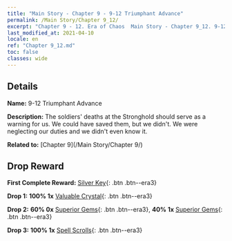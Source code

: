 ```yaml
---
title: "Main Story - Chapter 9 - 9-12 Triumphant Advance"
permalink: /Main Story/Chapter 9_12/
excerpt: "Chapter 9 - 12. Era of Chaos  Main Story - Chapter 9_12. 9-12 Triumphant Advance"
last_modified_at: 2021-04-10
locale: en
ref: "Chapter 9_12.md"
toc: false
classes: wide
---
```


## Details

 **Name:** 9-12 Triumphant Advance

 **Description:** The soldiers' deaths at the Stronghold should serve as a warning for us. We could have saved them, but we didn't. We were neglecting our duties and we didn't even know it.

 **Related to:** [Chapter 9](/Main Story/Chapter 9/)

## Drop Reward

 **First Complete Reward:** [Silver Key](/Items/con_693/){: .btn .btn--era3}

 **Drop 1:** **100% 1x** [Valuable Crystal](/Items/mat_31/){: .btn .btn--era3}

 **Drop 2:** **60% 0x** [Superior Gems](/Items/mat_23/){: .btn .btn--era3}, **40% 1x** [Superior Gems](/Items/mat_23/){: .btn .btn--era3}

 **Drop 3:** **100% 1x** [Spell Scrolls](/Items/con_694/){: .btn .btn--era3}

